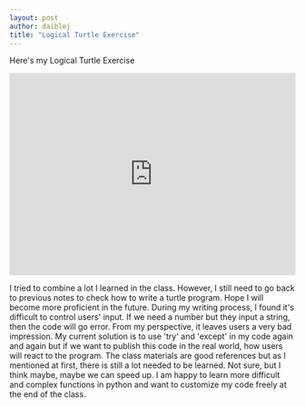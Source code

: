```yaml
---
layout: post
author: daiblej
title: "Logical Turtle Exercise"
---
```


Here's my Logical Turtle Exercise
<iframe src="https://trinket.io/embed/python/7e75ab5a2e" width="100%" height="356" frameborder="0" marginwidth="0" marginheight="0" allowfullscreen></iframe>

I tried to combine a lot I learned in the class. However, I still need to go back to previous notes to check how to write a turtle program. Hope I will become more proficient in the future. 
During my writing process, I found it's difficult to control users' input. If we need a number but they input a string, then the code will go error. From my perspective, it leaves users a very bad impression. My current solution is to use 'try' and 'except' in my code again and again but if we want to publish this code in the real world, how users will react to the program. 
The class materials are good references but as I mentioned at first, there is still a lot needed to be learned. Not sure, but I think maybe, maybe we can speed up. I am happy to learn more difficult and complex functions in python and want to customize my code freely at the end of the class.
